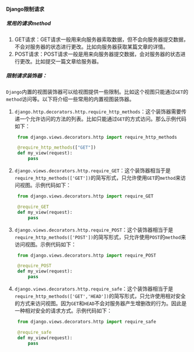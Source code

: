 #### Django限制请求



##### 常用的请求method

1. GET请求：GET请求一般用来向服务器索取数据，但不会向服务器提交数据，不会对服务器的状态进行更改。比如向服务器获取某篇文章的详情。
2. POST请求：POST请求一般是用来向服务器提交数据，会对服务器的状态进行更改。比如提交一篇文章给服务器。



##### 限制请求装饰器：

`Django`内置的视图装饰器可以给视图提供一些限制。比如这个视图只能通过`GET`的`method`访问等。以下将介绍一些常用的内置视图装饰器。

1. `django.http.decorators.http.require_http_methods`：这个装饰器需要传递一个允许访问的方法的列表。比如只能通过`GET`的方式访问。那么示例代码如下：

   ```python
    from django.views.decorators.http import require_http_methods
   
    @require_http_methods(["GET"])
    def my_view(request):
        pass
   ```

2. `django.views.decorators.http.require_GET`：这个装饰器相当于是`require_http_methods(['GET'])`的简写形式，只允许使用`GET`的`method`来访问视图。示例代码如下：

   ```python
    from django.views.decorators.http import require_GET
   
    @require_GET
    def my_view(request):
        pass
   ```

3. `django.views.decorators.http.require_POST`：这个装饰器相当于是`require_http_methods(['POST'])`的简写形式，只允许使用`POST`的`method`来访问视图。示例代码如下：

   ```python
    from django.views.decorators.http import require_POST
   
    @require_POST
    def my_view(request):
        pass
   ```

4. `django.views.decorators.http.require_safe`：这个装饰器相当于是`require_http_methods(['GET','HEAD'])`的简写形式，只允许使用相对安全的方式来访问视图。因为`GET`和`HEAD`不会对服务器产生增删改的行为。因此是一种相对安全的请求方式。示例代码如下：

   ```python
    from django.views.decorators.http import require_safe
   
    @require_safe
    def my_view(request):
        pass
   ```